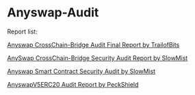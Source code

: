 # Anyswap-Audit


Report list:

[Anyswap CrossChain-Bridge Audit Final Report by TrailofBits](https://github.com/anyswap/Anyswap-Audit/blob/master/TrailOfBits/Anyswap-CrossChain-Bridge-TrailofBits-Audit-Final%20Report.pdf)

[AnySwap CrossChain-Bridge Security Audit Report by SlowMist](https://github.com/anyswap/Anyswap-Audit/blob/master/SlowMist/AnySwap%20CrossChain-Bridge%20Security%20Audit%20Report.pdf)

[Anyswap Smart Contract Security Audit by SlowMist](https://github.com/anyswap/Anyswap-Audit/blob/master/SlowMist/Anyswap%20Smart%20Contract%20Security%20Audit.pdf)

[AnyswapV5ERC20 Audit Report by PeckShield](https://github.com/peckshield/publications/blob/master/audit_reports/PeckShield-Audit-Report-Travala-AnyswapV5ERC20-v1.0.pdf)
